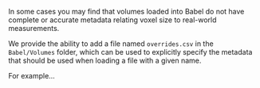 In some cases you may find that volumes loaded into Babel do not have complete or accurate metadata relating voxel size to real-world measurements.

We provide the ability to add a file named `overrides.csv` in the `Babel/Volumes` folder, which can be used to explicitly specify the metadata that should be used when loading a file with a given name.

For example...